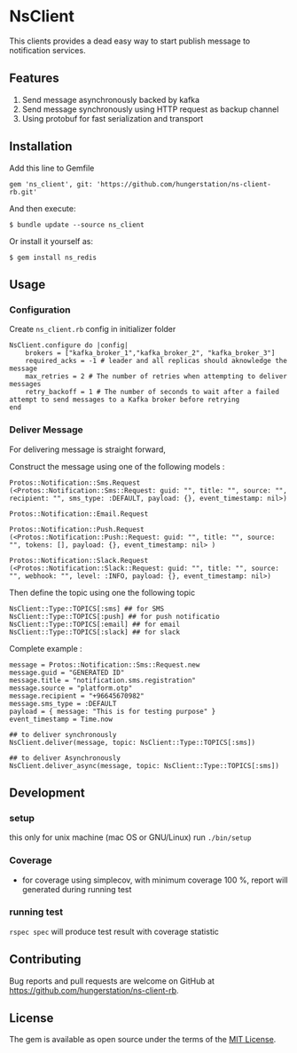 # NsClient
This clients provides a dead easy way to start publish message to notification services.

## Features
1. Send message asynchronously backed by kafka
2. Send message synchronously using HTTP request as backup channel
3. Using protobuf for fast serialization and transport

## Installation
Add this line to Gemfile

```
gem 'ns_client', git: 'https://github.com/hungerstation/ns-client-rb.git'
```
And then execute:

    $ bundle update --source ns_client

Or install it yourself as:

    $ gem install ns_redis
    
## Usage
### Configuration
Create `ns_client.rb` config in initializer folder

```
NsClient.configure do |config|
	brokers = ["kafka_broker_1","kafka_broker_2", "kafka_broker_3"]
	required_acks = -1 # leader and all replicas should aknowledge the message
	max_retries = 2 # The number of retries when attempting to deliver messages
	retry_backoff = 1 # The number of seconds to wait after a failed attempt to send messages to a Kafka broker before retrying
end
```

### Deliver Message
For delivering message is straight forward, 

Construct the message using one of the following models :

```
Protos::Notification::Sms.Request
(<Protos::Notification::Sms::Request: guid: "", title: "", source: "", recipient: "", sms_type: :DEFAULT, payload: {}, event_timestamp: nil>)

Protos::Notification::Email.Request

Protos::Notification::Push.Request
(<Protos::Notification::Push::Request: guid: "", title: "", source: "", tokens: [], payload: {}, event_timestamp: nil> )

Protos::Notification::Slack.Request
(<Protos::Notification::Slack::Request: guid: "", title: "", source: "", webhook: "", level: :INFO, payload: {}, event_timestamp: nil>)
```

Then define the topic using one the following topic

```
NsClient::Type::TOPICS[:sms] ## for SMS
NsClient::Type::TOPICS[:push] ## for push notificatio
NsClient::Type::TOPICS[:email] ## for email
NsClient::Type::TOPICS[:slack] ## for slack
```

Complete example :

```
message = Protos::Notification::Sms::Request.new
message.guid = "GENERATED ID"
message.title = "notification.sms.registration"
message.source = "platform.otp"
message.recipient = "+96645670982"
message.sms_type = :DEFAULT
payload = { message: "This is for testing purpose" }
event_timestamp = Time.now

## to deliver synchronously
NsClient.deliver(message, topic: NsClient::Type::TOPICS[:sms])

## to deliver Asynchronously
NsClient.deliver_async(message, topic: NsClient::Type::TOPICS[:sms])

```

## Development

### setup
this only for unix machine (mac OS or GNU/Linux)
run `./bin/setup`

### Coverage
- for coverage using simplecov, with minimum coverage 100 %, report will generated during running test

### running test
```rspec spec```
will produce test result with coverage statistic


## Contributing

Bug reports and pull requests are welcome on GitHub at https://github.com/hungerstation/ns-client-rb.

## License

The gem is available as open source under the terms of the [MIT License](https://opensource.org/licenses/MIT).
